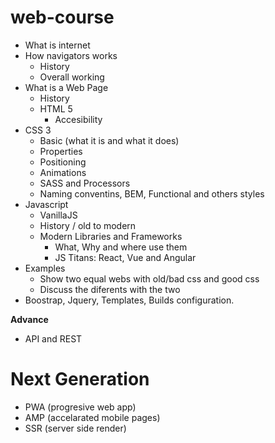 # web-course

- What is internet
- How navigators works
  - History
  - Overall working
- What is a Web Page
  - History
  - HTML 5
    - Accesibility
- CSS 3
  - Basic (what it is and what it does)
  - Properties
  - Positioning
  - Animations
  - SASS and Processors
  - Naming conventins, BEM, Functional and others styles
- Javascript
  - VanillaJS
  - History / old to modern
  - Modern Libraries and Frameworks
    - What, Why and where use them
    - JS Titans: React, Vue and Angular
- Examples
  - Show two equal webs with old/bad css and good css
  - Discuss the diferents with the two
- Boostrap, Jquery, Templates, Builds configuration.


**Advance**
- API and REST

# Next Generation
- PWA (progresive web app)
- AMP (accelarated mobile pages)
- SSR (server side render)
